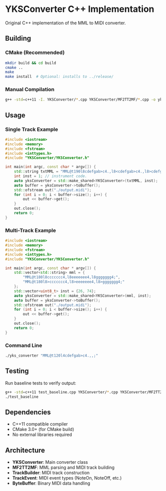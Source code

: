 # YKSConverter C++ Implementation

Original C++ implementation of the MML to MIDI converter.

## Building

### CMake (Recommended)
```bash
mkdir build && cd build
cmake ..
make
make install  # Optional: installs to ../release/
```

### Manual Compilation
```bash
g++ -std=c++11 -I. YKSConverter/*.cpp YKSConverter/MF2TT2MF/*.cpp -o yks_converter
```

## Usage

### Single Track Example
```cpp
#include <iostream>
#include <memory>
#include <fstream>
#include <inttypes.h>
#include "YKSConverter/YKSConverter.h"

int main(int argc, const char * argv[]) {
    std::string txtMML = "MML@t190l8cdefgab>c4.,l8<cdefgab>c4.,l8>cdefgab>c4.;";
    int inst = 1; // instrument code.
    auto yksConverter = std::make_shared<YKSConverter>(txtMML, inst);
    auto buffer = yksConverter->toBuffer();
    std::ofstream out("./output.midi");
    for (int i = 0; i < buffer->size(); i++) {
        out << buffer->get();
    }
    out.close();
    return 0;
}
```

### Multi-Track Example
```cpp
#include <iostream>
#include <memory>
#include <fstream>
#include <inttypes.h>
#include "YKSConverter/YKSConverter.h"

int main(int argc, const char * argv[]) {
    std::vector<std::string> mml = {
        "MML@t180l8ccccccc4,l8eeeeeee4,l8ggggggg4;",
        "MML@t180l8>ccccccc4,l8>eeeeeee4,l8>ggggggg4;"
    };
    std::vector<uint8_t> inst = {26, 74};
    auto yksConverter = std::make_shared<YKSConverter>(mml, inst);
    auto buffer = yksConverter->toBuffer();
    std::ofstream out("./output.midi");
    for (int i = 0; i < buffer->size(); i++) {
        out << buffer->get();
    }
    out.close();
    return 0;
}
```

### Command Line
```bash
./yks_converter "MML@t120l4cdefgab>c4.,,;"
```

## Testing

Run baseline tests to verify output:
```bash
g++ -std=c++11 test_baseline.cpp YKSConverter/*.cpp YKSConverter/MF2TT2MF/*.cpp -o test_baseline
./test_baseline
```

## Dependencies

- C++11 compatible compiler
- CMake 3.0+ (for CMake build)
- No external libraries required

## Architecture

- **YKSConverter**: Main converter class
- **MF2TT2MF**: MML parsing and MIDI track building
- **TrackBuilder**: MIDI track construction
- **TrackEvent**: MIDI event types (NoteOn, NoteOff, etc.)
- **ByteBuffer**: Binary MIDI data handling